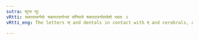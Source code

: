 ```yaml
---
sutra: ष्टुना ष्टुः
vRtti: सकारतवर्गयोः षकारटवर्गाभ्यां संनिपाते षकारटवर्गावादेशो भवतः ॥
vRtti_eng: The letters स् and dentals in contact with ष् and cerebrals, are changed into ष and cerebrals respectively.

---
```

